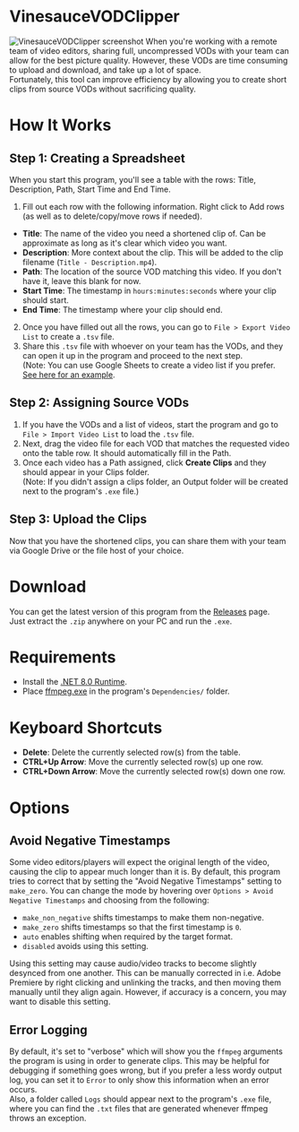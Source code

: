 # VinesauceVODClipper
![VinesauceVODClipper screenshot](https://i.imgur.com/fAHgZBd.png)
When you're working with a remote team of video editors, sharing full, uncompressed VODs with your team can allow for the best picture quality. However, these VODs are time consuming to upload and download, and take up a lot of space.  
Fortunately, this tool can improve efficiency by allowing you to create short clips from source VODs without sacrificing quality.

# How It Works
## Step 1: Creating a Spreadsheet
When you start this program, you'll see a table with the rows: Title, Description, Path, Start Time and End Time.  
1. Fill out each row with the following information. Right click to Add rows (as well as to delete/copy/move rows if needed).
- **Title**: The name of the video you need a shortened clip of. Can be approximate as long as it's clear which video you want.
- **Description**: More context about the clip. This will be added to the clip filename (``Title - Description.mp4``).
- **Path**: The location of the source VOD matching this video. If you don't have it, leave this blank for now.
- **Start Time**: The timestamp in ``hours:minutes:seconds`` where your clip should start.
- **End Time**: The timestamp where your clip should end.
2. Once you have filled out all the rows, you can go to ``File > Export Video List`` to create a ``.tsv`` file.  
3. Share this ``.tsv`` file with whoever on your team has the VODs, and they can open it up in the program and proceed to the next step.  
(Note: You can use Google Sheets to create a video list if you prefer. [See here for an example](https://docs.google.com/spreadsheets/d/1v_gcjeCJdvKBjW9T7VtK6jKoQ3QgIJuNCm-iGKhNiiw/edit?usp=sharing).
## Step 2: Assigning Source VODs
1. If you have the VODs and a list of videos, start the program and go to ``File > Import Video List`` to load the ``.tsv`` file.
2. Next, drag the video file for each VOD that matches the requested video onto the table row. It should automatically fill in the Path.
3. Once each video has a Path assigned, click **Create Clips** and they should appear in your Clips folder.  
(Note: If you didn't assign a clips folder, an Output folder will be created next to the program's ``.exe`` file.)
## Step 3: Upload the Clips
Now that you have the shortened clips, you can share them with your team via Google Drive or the file host of your choice.

# Download
You can get the latest version of this program from the [Releases](https://github.com/ShrineFox/VinesauceVODClipper/releases) page.  
Just extract the ``.zip`` anywhere on your PC and run the ``.exe``.

# Requirements
- Install the [.NET 8.0 Runtime](https://dotnet.microsoft.com/en-us/download/dotnet/thank-you/runtime-desktop-8.0.11-windows-x64-installer).
- Place [ffmpeg.exe](https://github.com/yt-dlp/FFmpeg-Builds/releases/download/latest/ffmpeg-master-latest-win64-gpl.zip) in the program's ``Dependencies/`` folder.

# Keyboard Shortcuts
- **Delete**: Delete the currently selected row(s) from the table.
- **CTRL+Up Arrow**: Move the currently selected row(s) up one row.
- **CTRL+Down Arrow**: Move the currently selected row(s) down one row.

# Options
## Avoid Negative Timestamps 
Some video editors/players will expect the original length of the video, causing the clip to appear much longer than it is. By default, this program tries to correct that by setting the "Avoid Negative Timestamps" setting to ``make_zero``. You can change the mode by hovering over ``Options > Avoid Negative Timestamps`` and choosing from the following:  
- ``make_non_negative`` shifts timestamps to make them non-negative.
- ``make_zero`` shifts timestamps so that the first timestamp is ``0``.
- ``auto`` enables shifting when required by the target format.  
- ``disabled`` avoids using this setting.  
  
Using this setting may cause audio/video tracks to become slightly desynced from one another. This can be manually corrected in i.e. Adobe Premiere by right clicking and unlinking the tracks, and then moving them manually until they align again. However, if accuracy is a concern, you may want to disable this setting.

## Error Logging
By default, it's set to "verbose" which will show you the ``ffmpeg`` arguments the program is using in order to generate clips. This may be helpful for debugging if something goes wrong, but if you prefer a less wordy output log, you can set it to ``Error`` to only show this information when an error occurs.  
Also, a folder called ``Logs`` should appear next to the program's ``.exe`` file, where you can find the ``.txt`` files that are generated whenever ffmpeg throws an exception.